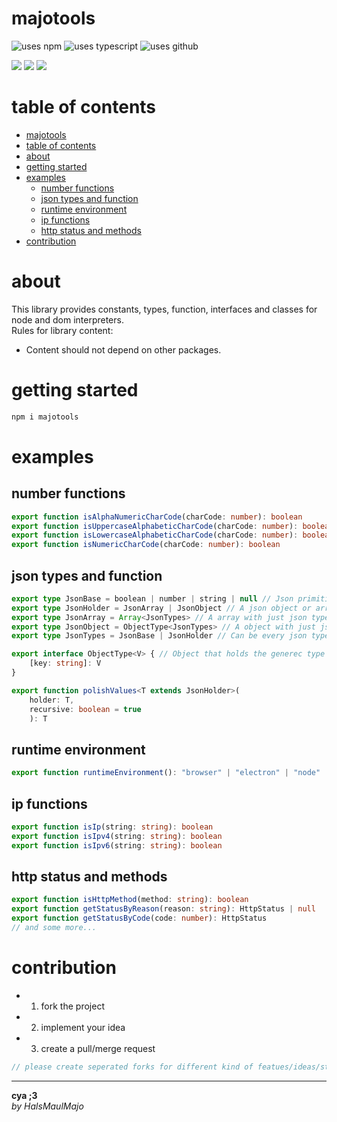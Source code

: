 # majotools
![uses npm](https://img.shields.io/npm/v/majotools.svg?style=plastic&logo=npm&color=red)
![uses typescript](https://img.shields.io/badge/dynamic/json?style=plastic&color=blue&label=Typescript&prefix=v&query=devDependencies.typescript&url=https%3A%2F%2Fraw.githubusercontent.com%2FHalsMaulMajo%2Fmajotools%2Fmain%2Fpackage.json)
![uses github](https://img.shields.io/badge/dynamic/json?style=plastic&color=darkviolet&label=GitHub&prefix=v&query=version&url=https%3A%2F%2Fraw.githubusercontent.com%2FHalsMaulMajo%2Fmajotools%2Fmain%2Fpackage.json)

![](https://img.shields.io/badge/dynamic/json?color=darkred&label=open%20issues&query=open_issues&suffix=x&url=https%3A%2F%2Fapi.github.com%2Frepos%2FHalsMaulMajo%2Fmajotools)
![](https://img.shields.io/badge/dynamic/json?color=navy&label=forks&query=forks&suffix=x&url=https%3A%2F%2Fapi.github.com%2Frepos%2FHalsMaulMajo%2Fmajotools)
![](https://img.shields.io/badge/dynamic/json?color=green&label=subscribers&query=subscribers_count&suffix=x&url=https%3A%2F%2Fapi.github.com%2Frepos%2FHalsMaulMajo%2Fmajotools)

# table of contents
- [majotools](#majotools)
- [table of contents](#table-of-contents)
- [about](#about)
- [getting started](#getting-started)
- [examples](#examples)
  - [number functions](#number-functions)
  - [json types and function](#json-types-and-function)
  - [runtime environment](#runtime-environment)
  - [ip functions](#ip-functions)
  - [http status and methods](#http-status-and-methods)
- [contribution](#contribution)

# about
This library provides constants, types, function, interfaces and classes for node and dom interpreters.  
Rules for library content:
- Content should not depend on other packages.

# getting started

```sh
npm i majotools
```

# examples

## number functions
```ts
export function isAlphaNumericCharCode(charCode: number): boolean
export function isUppercaseAlphabeticCharCode(charCode: number): boolean
export function isLowercaseAlphabeticCharCode(charCode: number): boolean
export function isNumericCharCode(charCode: number): boolean
```

## json types and function
```ts
export type JsonBase = boolean | number | string | null // Json primitive types
export type JsonHolder = JsonArray | JsonObject // A json object or array
export type JsonArray = Array<JsonTypes> // A array with just json type values
export type JsonObject = ObjectType<JsonTypes> // A object with just json type values
export type JsonTypes = JsonBase | JsonHolder // Can be every json type

export interface ObjectType<V> { // Object that holds the generec type as values
    [key: string]: V
}

export function polishValues<T extends JsonHolder>(
    holder: T,
    recursive: boolean = true
    ): T
```

## runtime environment
```ts
export function runtimeEnvironment(): "browser" | "electron" | "node" | "unknown"
```

## ip functions
```ts
export function isIp(string: string): boolean 
export function isIpv4(string: string): boolean
export function isIpv6(string: string): boolean
```


## http status and methods
```ts
export function isHttpMethod(method: string): boolean
export function getStatusByReason(reason: string): HttpStatus | null
export function getStatusByCode(code: number): HttpStatus
// and some more...
```

# contribution
 - 1. fork the project
 - 2. implement your idea
 - 3. create a pull/merge request
```ts
// please create seperated forks for different kind of featues/ideas/structure changes/implementations
```

---
**cya ;3**  
*by HalsMaulMajo*